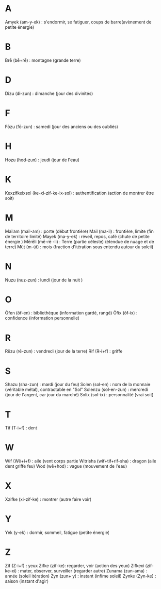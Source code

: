 
# A
Amyek (am-y-ek) : s'endormir, se fatiguer, coups de barre(avènement de petite énergie)
# B
Brē (bē+rē) : montagne (grande terre)
# D
Dizu (di-zun) : dimanche (jour des divinités)

# F
Fōzu (fō-zun) : samedi (jour des anciens ou des oubliés)

# H
Hozu (hod-zun) : jeudi (jour de l'eau)
# K
Kexzifkeixsol (ke-xi-zif-ke-ix-sol) : authentification (action de montrer être soit)
# M
Mailam (mail-am) : porte (début frontière) 
Mail (ma-il) : frontière, limite (fin de territoire limité)
Mayek (ma-y-ek) : réveil, repos, café (chute de petite énergie )
Mērēli (mē-rē -li) : Terre (partie céleste) (étendue de nuage et de terre)
Müt (m-üt) : mois (fraction d'itération sous entendu autour du soleil)

# N
Nuzu (nuz-zun) : lundi (jour de la nuit )
# O
Ōfen (ōf-en) : bibliothèque (information gardé, rangé)
Ōfix (ōf-ix) : confidence (information personnelle)

# R
Rēzu (rē-zun) : vendredi (jour de la terre)
Rif (R-i+f) : griffe

# S
Shazu (sha-zun) : mardi (jour du feu) 
Solen (sol-en) : nom de la monnaie (véritable métal), contractable en "Sol"
Solenzu (sol-en-zun) : mercredi (jour de l'argent, car jour du marché)
Solix (sol-ix) : personnalité (vrai soit)
# T
Tif (T-i+f) : dent 

# W
Wif (Wē+i+f) : aile (vent corps partie
Witrisha (wif+tif+rif-sha) : dragon (aile dent griffe feu)
Wod (wē+hod) : vague (mouvement de l'eau) 

# X
Xzifke (xi-zif-ke) : montrer (autre faire voir)

# Y
Yek (y-ek) : dormir, sommeil, fatigue (petite énergie)

# Z

Zif (Z-i+f) : yeux
Zifke (zif-ke): regarder, voir (action des yeux) 
Zifkexi (zif-ke-xi) : mater, observer, surveiller (regarder autre)
Zunama (zun-ama) : année (soleil itération)
Zyn (zun+ y) : instant (infime soleil)
Zynke (Zyn-ke) : saison (instant d'agir)
